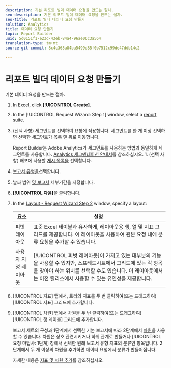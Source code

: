 ```yaml
---
description: 기본 리포트 빌더 데이터 요청을 만드는 절차.
seo-description: 기본 리포트 빌더 데이터 요청을 만드는 절차.
seo-title: 리포트 빌더 데이터 요청 만들기
solution: Analytics
title: 데이터 요청 만들기
topic: Report Builder
uuid: 5d0151f1-e23d-43eb-84a4-96ae06c3a564
translation-type: tm+mt
source-git-commit: 8c4c368a84ba5499d85f0b7512c99de47ddb14c2

---
```



# 리포트 빌더 데이터 요청 만들기

기본 데이터 요청을 만드는 절차.

1. In Excel, click **[!UICONTROL Create]**.
1. In the [!UICONTROL Request Wizard: Step 1] window, select a [report suite](/help/analyze/report-builder/data-requests/selecting-report-suites/t-select-report-suites.md).
1. (선택 사항) 세그먼트를 선택하여 요청에 적용합니다. 세그먼트를 한 개 이상 선택하면 선택한 세그먼트가 목록 맨 위로 이동합니다.

   Report Builder는 Adobe Analytics가 세그먼트를 사용하는 방법과 동일하게 세그먼트를 사용합니다. [Analytics 세그멘테이션 안내서](https://marketing.adobe.com/resources/help/en_US/analytics/segment/)를 참조하십시오. 1. (선택 사항) 배포에 사용할 [게시 목록을](/help/analyze/report-builder/data-requests/allow-publishing-list-overrides.md) 선택합니다.
1. [보고서 유형을](/help/analyze/report-builder/data-requests/c-report-types/select-report-types.md)선택합니다.
1. 날짜 범위 [및 보고서](/help/analyze/report-builder/data-requests/configuring-report-dates/custom-calendar.md) 세부기간을 지정합니다 [](/help/analyze/report-builder/data-requests/configuring-report-dates/granularity.md).
1. **[!UICONTROL 다음]**&#x200B;을 클릭합니다.
1. In the [Layout - Request Wizard Step 2](/help/analyze/report-builder/layout/layout.md) window, specify a layout:

   | 요소 | 설명 |
   |---|---|
   | 피벗 레이아웃 | 표준 Excel 테이블과 유사하게, 레이아웃용 행, 열 및 지표 그리드를 제공합니다. 이 레이아웃을 사용하여 원본 요청 내에 분류 요청을 추가할 수 있습니다. |
   | 사용자 지정 레이아웃 | [!UICONTROL 피벗 레이아웃]이 가지고 있는 대부분의 기능을 사용할 수 있지만, 스프레드시트에서 그리드에 있는 각 항목을 찾아야 하는 위치를 선택할 수도 있습니다. 이 레이아웃에서는 이전 릴리스에서 사용할 수 있는 유연성을 제공합니다. |

1. [!UICONTROL 지표] 탭에서, 트리의 지표를 두 번 클릭하여(또는 드래그하여) [!UICONTROL 지표] 그리드에 추가합니다.
1. [!UICONTROL 차원] 탭에서 차원을 두 번 클릭하여(또는 드래그하여) [!UICONTROL 행 레이블] 그리드에 추가합니다.

   보고서 세트의 구성과 1단계에서 선택한 기본 보고서에 따라 2단계에서 [차원](https://marketing.adobe.com/resources/help/en_US/reference/dimensions.html)을 사용할 수 있습니다. 차원은 상호 관련시키거나 하위 관계로 만들거나 [!UICONTROL 요청 마법사: 1단계] 창에서 선택한 원래 보고서 유형 지표의 분류인 항목입니다. 2단계에서 두 개 이상의 차원을 추가하면 데이터 요청에서 분류가 만들어집니다.

   자세한 내용은 [지표 및 차원 추가](/help/analyze/report-builder/layout/c-metrics-dimensions/t-add-metrics-and-dimensions.md)를 참조하십시오.
